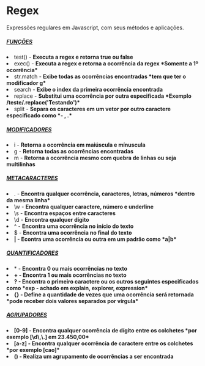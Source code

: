 # Regex
Expressões regulares em Javascript, com seus métodos e aplicações.

<h5><u>FUNÇÕES</u></h5>
	<li>test() - <b>Executa a regex e retorna true ou false</b></li>
		<li>exec() - <b>Executa a regex e retorna a ocorrência da regex *Somente a 1º ocorrência*</b></li>
		<li>str.match - <b>Exibe todas as ocorrências encontradas *tem que ter o modificador g*</b></li>
		<li>search - <b>Exibe o index da primeira ocorrência encontrada</b></li>
		<li>replace - <b>Substitui uma ocorrência por outra especificada *Exemplo /teste/.replace('Testando')*</b></li>
		<li>split - <b>Separa os caracteres em um vetor por outro caractere especificado como *- , .*</b></li>
	<h5><u>MODIFICADORES</u></h5>
		<li>i - <b>Retorna a ocorrência em maiúscula e mínuscula</b></li>
		<li>g - <b>Retorna todas as ocorrências encontradas</b></li>
		<li>m - <b>Retorna a ocorrência mesmo com quebra de linhas ou seja multilinhas</b></li>
	<h5><u>METACARACTERES</u></h5>
		<li>. - <b>Encontra qualquer ocorrência, caracteres, letras, números *dentro da mesma linha*</b></li>
		<li>\w - <b>Encontra qualquer caractere, número e underline</b></li>
		<li>\s - <b>Encontra espaços entre caracteres</b></li>
		<li>\d - <b>Encontra qualquer dígito</b></li>
		<li>^ - <b>Encontra uma ocorrência no início do texto</b></li>
		<li>$ - <b>Encontra uma ocorrência no final do texto</li>
		<li>| - <b>Econtra uma ocorrência ou outra em um padrão como *a|b*</b></li>
	</b><h5><u>QUANTIFICADORES</u></h5>
		<li>* - <b>Encontra 0 ou mais ocorrências no texto</li>
		<li>+ - <b>Encontra 1 ou mais ocorrências no texto</b></li>
		<li>? - <b>Encontra o primeiro caractere ou os outros seguintes especificados como *exp - achado em explain, explorer, expression*</b></li>
		<li>{} - <b>Define a quantidade de vezes que uma ocorrência será retornada *pode receber dois valores separados por vírgula*</b></li>
	<h5><u>AGRUPADORES</u></h5>
		<li>[0-9] - <b>Encontra qualquer ocorrência de dígito entre os colchetes *por exemplo [\d\,\.] em 23.450,00*</b></li>
		<li>[a-z] - <b>Encontra qualquer ocorrência de caractere entre os colchetes *por exemplo [cao]*</b></li>
		<li>() - <b>Realiza um agrupamento de ocorrências a ser encontrada</b></li>
